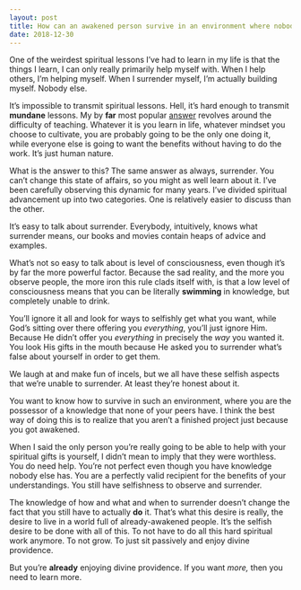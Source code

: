 ```yaml
---
layout: post
title: How can an awakened person survive in an environment where nobody else is awakened?
date: 2018-12-30
---
```


<p>One of the weirdest spiritual lessons I’ve had to learn in my life is that the things I learn, I can only really primarily help myself with. When I help others, I’m helping myself. When I surrender myself, I’m actually building myself. Nobody else.</p><p>It’s impossible to transmit spiritual lessons. Hell, it’s hard enough to transmit <b>mundane</b> lessons. My by <b>far</b> most popular <a href="/Why-are-so-many-genius-coders-and-hackers-not-giving-tips-to-others-to-help-them/answer/Vincent-Guidry-1">answer</a> revolves around the difficulty of teaching. Whatever it is you learn in life, whatever mindset you choose to cultivate, you are probably going to be the only one doing it, while everyone else is going to want the benefits without having to do the work. It’s just human nature.</p><p>What is the answer to this? The same answer as always, surrender. You can’t change this state of affairs, so you might as well learn about it. I’ve been carefully observing this dynamic for many years. I’ve divided spiritual advancement up into two categories. One is relatively easier to discuss than the other.</p><p>It’s easy to talk about surrender. Everybody, intuitively, knows what surrender means, our books and movies contain heaps of advice and examples.</p><p>What’s not so easy to talk about is level of consciousness, even though it’s by far the more powerful factor. Because the sad reality, and the more you observe people, the more iron this rule clads itself with, is that a low level of consciousness means that you can be literally <b>swimming</b> in knowledge, but completely unable to drink.</p><p>You’ll ignore it all and look for ways to selfishly get what you want, while God’s sitting over there offering you <i>everything</i>, you’ll just ignore Him. Because He didn’t offer you <i>everything</i> in precisely the <i>way</i> you wanted it. You look His gifts in the mouth because He asked you to surrender what’s false about yourself in order to get them.</p><p>We laugh at and make fun of incels, but we all have these selfish aspects that we’re unable to surrender. At least they’re honest about it.</p><p>You want to know how to survive in such an environment, where you are the possessor of a knowledge that none of your peers have. I think the best way of doing this is to realize that you aren’t a finished project just because you got awakened.</p><p>When I said the only person you’re really going to be able to help with your spiritual gifts is yourself, I didn’t mean to imply that they were worthless. You do need help. You’re not perfect even though you have knowledge nobody else has. You are a perfectly valid recipient for the benefits of your understandings. You still have selfishness to observe and surrender.</p><p>The knowledge of how and what and when to surrender doesn’t change the fact that you still have to actually <b>do</b> it. That’s what this desire is really, the desire to live in a world full of already-awakened people. It’s the selfish desire to be done with all of this. To not have to do all this hard spiritual work anymore. To not grow. To just sit passively and enjoy divine providence.</p><p>But you’re <b>already</b> enjoying divine providence. If you want <i>more,</i> then you need to learn more.</p>
